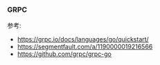 ### GRPC

参考:

- https://grpc.io/docs/languages/go/quickstart/
- https://segmentfault.com/a/1190000019216566
- https://github.com/grpc/grpc-go